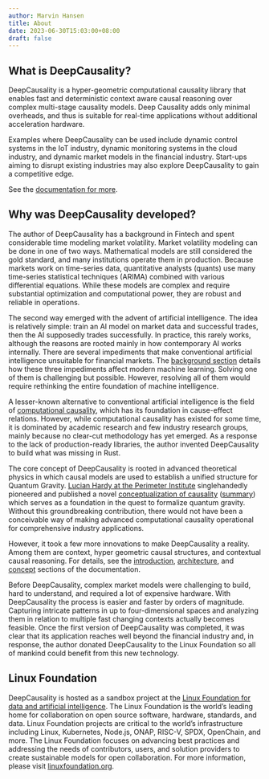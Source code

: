 ```yaml
---
author: Marvin Hansen
title: About
date: 2023-06-30T15:03:00+08:00
draft: false
---
```


[//]: # (SPDX-License-Identifier: CC-BY-4.0)

## What is DeepCausality?

DeepCausality is a hyper-geometric computational causality library that enables fast and deterministic context aware
causal reasoning over complex multi-stage causality models. Deep Causality adds only minimal overheads, and thus is
suitable for real-time applications without additional acceleration hardware.

Examples where DeepCausality can be used include dynamic control systems in the IoT industry, dynamic monitoring systems
in the cloud industry, and dynamic market models in the financial industry. Start-ups aiming to disrupt existing
industries may also explore DeepCausality to gain a competitive edge.

See the [documentation for more](/docs/intro/).

## Why was DeepCausality developed?

The author of DeepCausality has a background in Fintech and spent considerable time modeling market volatility. Market
volatility modeling can be done in one of two ways. Mathematical models are still considered the gold standard, and many
institutions operate them in production. Because markets work on time-series data, quantitative analysts (quants) use many
time-series statistical techniques (ARIMA) combined with various differential equations. While these models are complex
and require substantial optimization and computational power, they are robust and reliable in operations.

The second way emerged with the advent of artificial intelligence. The idea is relatively simple: train an AI model on
market data and successful trades, then the AI supposedly trades successfully. In practice, this rarely works, although
the reasons are rooted mainly in how contemporary AI works internally. There are several
impediments that make conventional artificial intelligence unsuitable for financial markets.
The [background section](/docs/background/) details how these three impediments affect modern machine learning. Solving
one of them is challenging but possible. However, resolving all of them would require rethinking the entire foundation of
machine intelligence.

A lesser-known alternative to conventional artificial intelligence is the field
of [computational causality](https://direct.mit.edu/books/book/4789/Computation-Causation-and-Discovery), which has its
foundation in cause-effect relations. However, while computational causality has existed for some time, it is dominated
by academic research and few industry research groups, mainly because no clear-cut methodology has yet emerged. As a
response to the lack of production-ready libraries, the author invented DeepCausality to build what was missing in Rust.

The core concept of DeepCausality is rooted in advanced theoretical physics in which causal models are used to establish
a unified structure for Quantum Gravity. [Lucian Hardy at the
Perimeter Institute](https://perimeterinstitute.ca/people/lucien-hardy) singlehandedly pioneered and published a
novel [conceptualization of
causality](https://arxiv.org/abs/gr-qc/0509120)  ([summary](https://www.quantamagazine.org/quantum-mischief-rewrites-the-laws-of-cause-and-effect-20210311/))
which serves as a foundation in the quest to formalize quantum gravity. Without this groundbreaking contribution, there
would not have been a conceivable way of making advanced computational causality operational for comprehensive industry
applications.

However, it took a few more innovations to make DeepCausality a reality. Among them are context, hyper geometric causal
structures, and contextual causal reasoning. For details, see
the [introduction](https://deepcausality.com/docs/intro/), [architecture](/docs/architecture/),
and [concept](https://deepcausality.com/docs/concepts/) sections of the documentation.

Before DeepCausality, complex market models were challenging to build, hard to understand, and required a lot of
expensive hardware. With DeepCausality the process is easier and faster by orders of magnitude. Capturing intricate
patterns in up to four-dimensional spaces and analyzing them in relation to multiple fast changing contexts actually
becomes feasible. Once the first version of DeepCausality was completed, it was clear that its application reaches well
beyond the financial industry and, in response, the author donated DeepCausality to the Linux Foundation so all of
mankind could benefit from this new technology.

## Linux Foundation

DeepCausality is hosted as a sandbox project at
the [Linux Foundation for data and artificial intelligence](https://lfaidata.foundation/).
The Linux Foundation is the world’s leading home for collaboration on open source software, hardware, standards, and
data. Linux Foundation projects are critical to the world’s infrastructure including Linux, Kubernetes, Node.js, ONAP,
RISC-V, SPDX, OpenChain, and more. The Linux Foundation focuses on advancing best practices and addressing the needs of
contributors, users, and solution providers to create sustainable models for open collaboration. For more information,
please visit  [linuxfoundation.org](https://www.linuxfoundation.org/). 